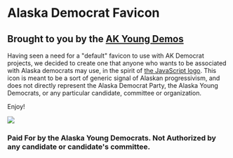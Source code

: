 # Alaska Democrat Favicon

## Brought to you by the [AK Young Demos](http://youngdemos.org)

Having seen a need for a "default" favicon to use with AK Democrat projects,
we decided to create one that anyone who wants to be associated with Alaska
democrats may use, in the spirit of [the JavaScript logo](https://github.com/voodootikigod/logo.js). This icon is meant to be a sort of generic signal of Alaskan
progressivism, and does not directly represent the Alaska Democrat Party, the
Alaska Young Democrats, or any particular candidate, committee or organization.

Enjoy!

![](https://github.com/jesusabdullah/alaska-democrat-favicon/blob/master/favicon.png?raw=true)

### Paid For by the Alaska Young Democrats. Not Authorized by any candidate or candidate's committee.
